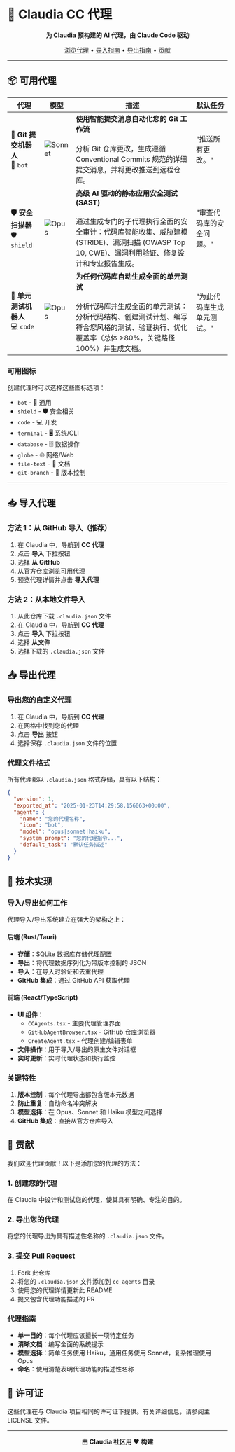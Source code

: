 # 🤖 Claudia CC 代理

<div align="center">
  <p>
    <strong>为 Claudia 预构建的 AI 代理，由 Claude Code 驱动</strong>
  </p>
  <p>
    <a href="#可用代理">浏览代理</a> •
    <a href="#导入代理">导入指南</a> •
    <a href="#导出代理">导出指南</a> •
    <a href="#贡献">贡献</a>
  </p>
</div>

---

## 📦 可用代理

| 代理 | 模型 | 描述 | 默认任务 |
|-------|-------|-------------|--------------|
| **🎯 Git 提交机器人**<br/>🤖 `bot` | <img src="https://img.shields.io/badge/Sonnet-blue?style=flat-square" alt="Sonnet"> | **使用智能提交消息自动化您的 Git 工作流**<br/><br/>分析 Git 仓库更改，生成遵循 Conventional Commits 规范的详细提交消息，并将更改推送到远程仓库。 | "推送所有更改。" |
| **🛡️ 安全扫描器**<br/>🛡️ `shield` | <img src="https://img.shields.io/badge/Opus-purple?style=flat-square" alt="Opus"> | **高级 AI 驱动的静态应用安全测试 (SAST)**<br/><br/>通过生成专门的子代理执行全面的安全审计：代码库智能收集、威胁建模 (STRIDE)、漏洞扫描 (OWASP Top 10, CWE)、漏洞利用验证、修复设计和专业报告生成。 | "审查代码库的安全问题。" |
| **🧪 单元测试机器人**<br/>💻 `code` | <img src="https://img.shields.io/badge/Opus-purple?style=flat-square" alt="Opus"> | **为任何代码库自动生成全面的单元测试**<br/><br/>分析代码库并生成全面的单元测试：分析代码结构、创建测试计划、编写符合您风格的测试、验证执行、优化覆盖率（总体 >80%，关键路径 100%）并生成文档。 | "为此代码库生成单元测试。" |

### 可用图标

创建代理时可以选择这些图标选项：
- `bot` - 🤖 通用
- `shield` - 🛡️ 安全相关
- `code` - 💻 开发
- `terminal` - 🖥️ 系统/CLI
- `database` - 🗄️ 数据操作
- `globe` - 🌐 网络/Web
- `file-text` - 📄 文档
- `git-branch` - 🌿 版本控制

---

## 📥 导入代理

### 方法 1：从 GitHub 导入（推荐）

1. 在 Claudia 中，导航到 **CC 代理**
2. 点击 **导入** 下拉按钮
3. 选择 **从 GitHub**
4. 从官方仓库浏览可用代理
5. 预览代理详情并点击 **导入代理**

### 方法 2：从本地文件导入

1. 从此仓库下载 `.claudia.json` 文件
2. 在 Claudia 中，导航到 **CC 代理**
3. 点击 **导入** 下拉按钮
4. 选择 **从文件**
5. 选择下载的 `.claudia.json` 文件

## 📤 导出代理

### 导出您的自定义代理

1. 在 Claudia 中，导航到 **CC 代理**
2. 在网格中找到您的代理
3. 点击 **导出** 按钮
4. 选择保存 `.claudia.json` 文件的位置

### 代理文件格式

所有代理都以 `.claudia.json` 格式存储，具有以下结构：

```json
{
  "version": 1,
  "exported_at": "2025-01-23T14:29:58.156063+00:00",
  "agent": {
    "name": "您的代理名称",
    "icon": "bot",
    "model": "opus|sonnet|haiku",
    "system_prompt": "您的代理指令...",
    "default_task": "默认任务描述"
  }
}
```

## 🔧 技术实现

### 导入/导出如何工作

代理导入/导出系统建立在强大的架构之上：

#### 后端 (Rust/Tauri)
- **存储**：SQLite 数据库存储代理配置
- **导出**：将代理数据序列化为带版本控制的 JSON
- **导入**：在导入时验证和去重代理
- **GitHub 集成**：通过 GitHub API 获取代理

#### 前端 (React/TypeScript)
- **UI 组件**：
  - `CCAgents.tsx` - 主要代理管理界面
  - `GitHubAgentBrowser.tsx` - GitHub 仓库浏览器
  - `CreateAgent.tsx` - 代理创建/编辑表单
- **文件操作**：用于导入/导出的原生文件对话框
- **实时更新**：实时代理状态和执行监控

### 关键特性

1. **版本控制**：每个代理导出都包含版本元数据
2. **防止重复**：自动命名冲突解决
3. **模型选择**：在 Opus、Sonnet 和 Haiku 模型之间选择
4. **GitHub 集成**：直接从官方仓库导入

## 🤝 贡献

我们欢迎代理贡献！以下是添加您的代理的方法：

### 1. 创建您的代理
在 Claudia 中设计和测试您的代理，使其具有明确、专注的目的。

### 2. 导出您的代理
将您的代理导出为具有描述性名称的 `.claudia.json` 文件。

### 3. 提交 Pull Request
1. Fork 此仓库
2. 将您的 `.claudia.json` 文件添加到 `cc_agents` 目录
3. 使用您的代理详情更新此 README
4. 提交包含代理功能描述的 PR

### 代理指南

- **单一目的**：每个代理应该擅长一项特定任务
- **清晰文档**：编写全面的系统提示
- **模型选择**：简单任务使用 Haiku，通用任务使用 Sonnet，复杂推理使用 Opus
- **命名**：使用清楚表明代理功能的描述性名称

## 📜 许可证

这些代理在与 Claudia 项目相同的许可证下提供。有关详细信息，请参阅主 LICENSE 文件。

---

<div align="center">
  <strong>由 Claudia 社区用 ❤️ 构建</strong>
</div>